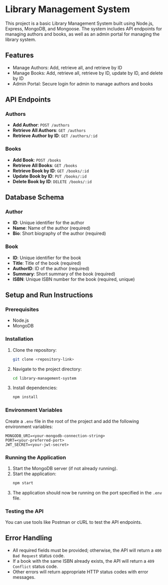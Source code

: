 # Library Management System

This project is a basic Library Management System built using Node.js, Express, MongoDB, and Mongoose. The system includes API endpoints for managing authors and books, as well as an admin portal for managing the library system.

## Features

- Manage Authors: Add, retrieve all, and retrieve by ID
- Manage Books: Add, retrieve all, retrieve by ID, update by ID, and delete by ID
- Admin Portal: Secure login for admin to manage authors and books

## API Endpoints

### Authors

- **Add Author**: `POST /authors`
- **Retrieve All Authors**: `GET /authors`
- **Retrieve Author by ID**: `GET /authors/:id`

### Books

- **Add Book**: `POST /books`
- **Retrieve All Books**: `GET /books`
- **Retrieve Book by ID**: `GET /books/:id`
- **Update Book by ID**: `PUT /books/:id`
- **Delete Book by ID**: `DELETE /books/:id`

## Database Schema

### Author

- **ID**: Unique identifier for the author
- **Name**: Name of the author (required)
- **Bio**: Short biography of the author (required)

### Book

- **ID**: Unique identifier for the book
- **Title**: Title of the book (required)
- **AuthorID**: ID of the author (required)
- **Summary**: Short summary of the book (required)
- **ISBN**: Unique ISBN number for the book (required, unique)

## Setup and Run Instructions

### Prerequisites

- Node.js
- MongoDB

### Installation

1. Clone the repository:
   ```bash
   git clone <repository-link>
   ```
2. Navigate to the project directory:
   ```bash
   cd library-management-system
   ```
3. Install dependencies:
   ```bash
   npm install
   ```

### Environment Variables

Create a `.env` file in the root of the project and add the following environment variables:

```
MONGODB_URI=<your-mongodb-connection-string>
PORT=<your-preferred-port>
JWT_SECRET=<your-jwt-secret>
```

### Running the Application

1. Start the MongoDB server (if not already running).
2. Start the application:
   ```bash
   npm start
   ```
3. The application should now be running on the port specified in the `.env` file.

### Testing the API

You can use tools like Postman or cURL to test the API endpoints.


## Error Handling

- All required fields must be provided; otherwise, the API will return a `400 Bad Request` status code.
- If a book with the same ISBN already exists, the API will return a `409 Conflict` status code.
- Other errors will return appropriate HTTP status codes with error messages.
